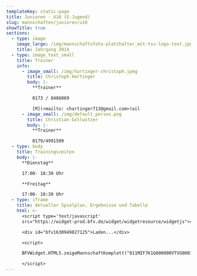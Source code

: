 ```yaml
---
templateKey: static-page
title: Junioren - U10 (E-Jugend)
slug: mannschaften/junioren/u10
showTitle: true
sections:
  - type: image
    image_large: /img/mannschaftsfoto-platzhalter_mit-tsv-logo-text.jpg
    title: Jahrgang 2014
  - type: image_text_small
    title: Trainer
    info:
      - image_small: /img/hartinger-christoph.jpeg
        title: Christoph Hartinger
        body: |-
          **Trainer**

          0173 / 8486069

          [M](<mailto: chartinger713@gmail.com>)ail
      - image_small: /img/default_person.png
        title: Christian Gollwitzer
        body: |-
          **Trainer**

          0179/4991509
  - type: body
    title: Trainingszeiten
    body: |-
      **Dienstag**

      17:00- 18:30 Uhr

      **Freitag**

      17:00- 18:30 Uhr
  - type: iframe
    title: Aktueller Spielplan, Ergebnisse und Tabelle
    html: >-
      <script type='text/javascript'
      src="https://widget-prod.bfv.de/widget/widgetresource/widgetjs"></script>

      <div id="bfv1630949827125">Laden...</div>

      <script>

      BFVWidget.HTML5.zeigeMannschaftKomplett("011MIF7K1G000000VTVG0001VTR8C1K7", "bfv1630949827125", { height: "800", width: "350", selectedTab:BFVWidget.HTML5.mannschaftTabs.spiele, colorResults: "undefined" , colorNav: "undefined" , colorClubName : "undefined" , backgroundNav: "undefined"});

      </script>
---
```

